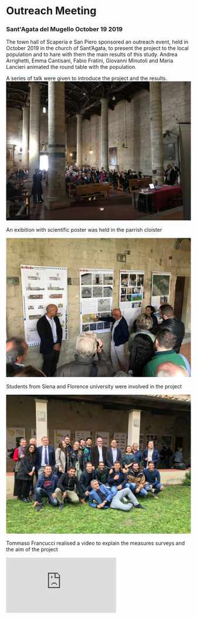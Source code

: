 # Outreach Meeting

### Sant'Agata del Mugello October 19 2019


The town hall of Scaperia e San Piero sponsored an outreach event, held in October 2019 in the church of Sant’Agata, to present the project to the local population and to hare with them the main results of
this study.
Andrea Arrighetti, Emma Cantisani, Fabio Fratini, Giovanni Minutoli and Maria Lancieri animated the round table with the population.

A series of talk were given to introduce the project and the results.
![People in the church](people.jpeg)

An exibition with scientific poster was held in the parrish cloister

![Fabio Fratini](fabio.jpeg)

Students from Siena and Florence university were involved in the project

![The Team](theteam.jpeg)


Tommaso Francucci realised a video to explain the measures surveys and the aim of the project

<div class="yt_video_container">
<iframe src="https://www.youtube.com/embed/JPLIgqQgP-4" title="YouTube video player" frameborder="0" allow="accelerometer; autoplay; clipboard-write; encrypted-media; gyroscope; picture-in-picture" allowfullscreen class="yt_video"></iframe>
</div>
